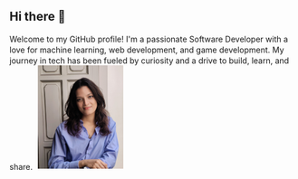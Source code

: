 ## Hi there 👋
<p align= left> 
  <span style="vertical-align: middle; margin-right: 5px;">Welcome to my GitHub profile! I'm a passionate Software Developer with a love for machine learning, web development, and game development. My journey in tech has been fueled by curiosity and a drive to build, learn, and share.</span>
 <img src="SARAA.jpg" width=30% position=right>
 </p> 
<!--
**Penorkaa/Penorkaa** is a ✨ _special_ ✨ repository because its `README.md` (this file) appears on your GitHub profile.

Here are some ideas to get you started:

- 🔭 I’m currently working on ...
- 🌱 I’m currently learning ...
- 👯 I’m looking to collaborate on ...
- 🤔 I’m looking for help with ...
- 💬 Ask me about ...
- 📫 How to reach me: ...
- 😄 Pronouns: ...
- ⚡ Fun fact: ...
-->
